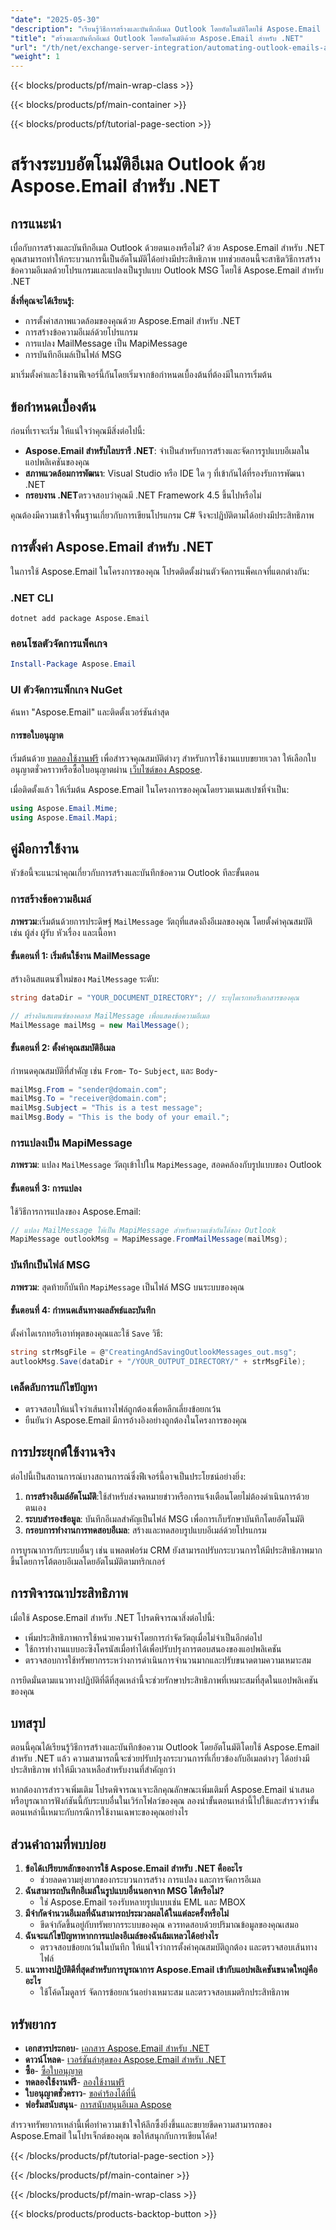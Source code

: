 ```yaml
---
"date": "2025-05-30"
"description": "เรียนรู้วิธีการสร้างและบันทึกอีเมล Outlook โดยอัตโนมัติโดยใช้ Aspose.Email สำหรับ .NET คู่มือนี้ครอบคลุมถึงการตั้งค่า ตัวอย่างการเขียนโปรแกรม และการใช้งานจริง"
"title": "สร้างและบันทึกอีเมล์ Outlook โดยอัตโนมัติด้วย Aspose.Email สำหรับ .NET"
"url": "/th/net/exchange-server-integration/automating-outlook-emails-aspose-net/"
"weight": 1
---
```


{{< blocks/products/pf/main-wrap-class >}}

{{< blocks/products/pf/main-container >}}

{{< blocks/products/pf/tutorial-page-section >}}
# สร้างระบบอัตโนมัติอีเมล Outlook ด้วย Aspose.Email สำหรับ .NET

## การแนะนำ

เบื่อกับการสร้างและบันทึกอีเมล Outlook ด้วยตนเองหรือไม่? ด้วย Aspose.Email สำหรับ .NET คุณสามารถทำให้กระบวนการนี้เป็นอัตโนมัติได้อย่างมีประสิทธิภาพ บทช่วยสอนนี้จะสาธิตวิธีการสร้างข้อความอีเมลด้วยโปรแกรมและแปลงเป็นรูปแบบ Outlook MSG โดยใช้ Aspose.Email สำหรับ .NET

**สิ่งที่คุณจะได้เรียนรู้:**

- การตั้งค่าสภาพแวดล้อมของคุณด้วย Aspose.Email สำหรับ .NET
- การสร้างข้อความอีเมล์ด้วยโปรแกรม
- การแปลง MailMessage เป็น MapiMessage
- การบันทึกอีเมล์เป็นไฟล์ MSG

มาเริ่มตั้งค่าและใช้งานฟีเจอร์นี้กันโดยเริ่มจากข้อกำหนดเบื้องต้นที่ต้องมีในการเริ่มต้น

## ข้อกำหนดเบื้องต้น

ก่อนที่เราจะเริ่ม ให้แน่ใจว่าคุณมีสิ่งต่อไปนี้:

- **Aspose.Email สำหรับไลบรารี .NET**: จำเป็นสำหรับการสร้างและจัดการรูปแบบอีเมลในแอปพลิเคชันของคุณ
- **สภาพแวดล้อมการพัฒนา**: Visual Studio หรือ IDE ใด ๆ ที่เข้ากันได้ที่รองรับการพัฒนา .NET
- **กรอบงาน .NET**ตรวจสอบว่าคุณมี .NET Framework 4.5 ขึ้นไปหรือไม่

คุณต้องมีความเข้าใจพื้นฐานเกี่ยวกับการเขียนโปรแกรม C# จึงจะปฏิบัติตามได้อย่างมีประสิทธิภาพ

## การตั้งค่า Aspose.Email สำหรับ .NET

ในการใช้ Aspose.Email ในโครงการของคุณ โปรดติดตั้งผ่านตัวจัดการแพ็คเกจที่แตกต่างกัน:

### .NET CLI
```shell
dotnet add package Aspose.Email
```

### คอนโซลตัวจัดการแพ็คเกจ
```powershell
Install-Package Aspose.Email
```

### UI ตัวจัดการแพ็กเกจ NuGet
ค้นหา "Aspose.Email" และติดตั้งเวอร์ชันล่าสุด

#### การขอใบอนุญาต

เริ่มต้นด้วย [ทดลองใช้งานฟรี](https://releases.aspose.com/email/net/) เพื่อสำรวจคุณสมบัติต่างๆ สำหรับการใช้งานแบบขยายเวลา ให้เลือกใบอนุญาตชั่วคราวหรือซื้อใบอนุญาตผ่าน [เว็บไซต์ของ Aspose](https://purchase-aspose.com/buy).

เมื่อติดตั้งแล้ว ให้เริ่มต้น Aspose.Email ในโครงการของคุณโดยรวมเนมสเปซที่จำเป็น:

```csharp
using Aspose.Email.Mime;
using Aspose.Email.Mapi;
```

## คู่มือการใช้งาน

หัวข้อนี้จะแนะนำคุณเกี่ยวกับการสร้างและบันทึกข้อความ Outlook ทีละขั้นตอน

### การสร้างข้อความอีเมล์

**ภาพรวม**:เริ่มต้นด้วยการประดิษฐ์ `MailMessage` วัตถุที่แสดงถึงอีเมลของคุณ โดยตั้งค่าคุณสมบัติ เช่น ผู้ส่ง ผู้รับ หัวเรื่อง และเนื้อหา

#### ขั้นตอนที่ 1: เริ่มต้นใช้งาน MailMessage
สร้างอินสแตนซ์ใหม่ของ `MailMessage` ระดับ:

```csharp
string dataDir = "YOUR_DOCUMENT_DIRECTORY"; // ระบุไดเรกทอรีเอกสารของคุณ

// สร้างอินสแตนซ์ของคลาส MailMessage เพื่อแสดงข้อความอีเมล
MailMessage mailMsg = new MailMessage();
```

#### ขั้นตอนที่ 2: ตั้งค่าคุณสมบัติอีเมล
กำหนดคุณสมบัติที่สำคัญ เช่น `From`- `To`- `Subject`, และ `Body`-

```csharp
mailMsg.From = "sender@domain.com";
mailMsg.To = "receiver@domain.com";
mailMsg.Subject = "This is a test message";
mailMsg.Body = "This is the body of your email.";
```

### การแปลงเป็น MapiMessage

**ภาพรวม**: แปลง `MailMessage` วัตถุเข้าไปใน `MapiMessage`, สอดคล้องกับรูปแบบของ Outlook

#### ขั้นตอนที่ 3: การแปลง
ใช้วิธีการการแปลงของ Aspose.Email:

```csharp
// แปลง MailMessage ให้เป็น MapiMessage สำหรับความเข้ากันได้ของ Outlook
MapiMessage outlookMsg = MapiMessage.FromMailMessage(mailMsg);
```

### บันทึกเป็นไฟล์ MSG

**ภาพรวม**: สุดท้ายก็บันทึก `MapiMessage` เป็นไฟล์ MSG บนระบบของคุณ

#### ขั้นตอนที่ 4: กำหนดเส้นทางผลลัพธ์และบันทึก
ตั้งค่าไดเรกทอรีเอาท์พุตของคุณและใช้ `Save` วิธี:

```csharp
string strMsgFile = @"CreatingAndSavingOutlookMessages_out.msg";
autlookMsg.Save(dataDir + "/YOUR_OUTPUT_DIRECTORY/" + strMsgFile);
```

### เคล็ดลับการแก้ไขปัญหา

- ตรวจสอบให้แน่ใจว่าเส้นทางไฟล์ถูกต้องเพื่อหลีกเลี่ยงข้อยกเว้น
- ยืนยันว่า Aspose.Email มีการอ้างอิงอย่างถูกต้องในโครงการของคุณ

## การประยุกต์ใช้งานจริง

ต่อไปนี้เป็นสถานการณ์บางสถานการณ์ซึ่งฟีเจอร์นี้อาจเป็นประโยชน์อย่างยิ่ง:

1. **การสร้างอีเมล์อัตโนมัติ**:ใช้สำหรับส่งจดหมายข่าวหรือการแจ้งเตือนโดยไม่ต้องดำเนินการด้วยตนเอง
2. **ระบบสำรองข้อมูล**: บันทึกอีเมลสำคัญเป็นไฟล์ MSG เพื่อการเก็บรักษาบันทึกโดยอัตโนมัติ
3. **กรอบการทำงานการทดสอบอีเมล**: สร้างและทดสอบรูปแบบอีเมล์ด้วยโปรแกรม

การบูรณาการกับระบบอื่นๆ เช่น แพลตฟอร์ม CRM ยังสามารถปรับกระบวนการให้มีประสิทธิภาพมากขึ้นโดยการโต้ตอบอีเมลโดยอัตโนมัติตามทริกเกอร์

## การพิจารณาประสิทธิภาพ

เมื่อใช้ Aspose.Email สำหรับ .NET โปรดพิจารณาสิ่งต่อไปนี้:

- เพิ่มประสิทธิภาพการใช้หน่วยความจำโดยการกำจัดวัตถุเมื่อไม่จำเป็นอีกต่อไป
- ใช้การทำงานแบบอะซิงโครนัสเมื่อทำได้เพื่อปรับปรุงการตอบสนองของแอปพลิเคชัน
- ตรวจสอบการใช้ทรัพยากรระหว่างการดำเนินการจำนวนมากและปรับขนาดตามความเหมาะสม

การยึดมั่นตามแนวทางปฏิบัติที่ดีที่สุดเหล่านี้จะช่วยรักษาประสิทธิภาพที่เหมาะสมที่สุดในแอปพลิเคชันของคุณ

## บทสรุป

ตอนนี้คุณได้เรียนรู้วิธีการสร้างและบันทึกข้อความ Outlook โดยอัตโนมัติโดยใช้ Aspose.Email สำหรับ .NET แล้ว ความสามารถนี้จะช่วยปรับปรุงกระบวนการที่เกี่ยวข้องกับอีเมลต่างๆ ได้อย่างมีประสิทธิภาพ ทำให้มีเวลาเหลือสำหรับงานที่สำคัญกว่า

หากต้องการสำรวจเพิ่มเติม โปรดพิจารณาเจาะลึกคุณลักษณะเพิ่มเติมที่ Aspose.Email นำเสนอ หรือบูรณาการฟังก์ชันนี้กับระบบอื่นในเวิร์กโฟลว์ของคุณ ลองนำขั้นตอนเหล่านี้ไปใช้และสำรวจว่าขั้นตอนเหล่านี้เหมาะกับกรณีการใช้งานเฉพาะของคุณอย่างไร

## ส่วนคำถามที่พบบ่อย

1. **ข้อได้เปรียบหลักของการใช้ Aspose.Email สำหรับ .NET คืออะไร**
   - ช่วยลดความยุ่งยากของกระบวนการสร้าง การแปลง และการจัดการอีเมล
2. **ฉันสามารถบันทึกอีเมล์ในรูปแบบอื่นนอกจาก MSG ได้หรือไม่?**
   - ใช่ Aspose.Email รองรับหลายรูปแบบเช่น EML และ MBOX
3. **มีจำกัดจำนวนอีเมลที่ฉันสามารถประมวลผลได้ในแต่ละครั้งหรือไม่**
   - ขีดจำกัดขึ้นอยู่กับทรัพยากรระบบของคุณ ควรทดสอบด้วยปริมาณข้อมูลของคุณเสมอ
4. **ฉันจะแก้ไขปัญหาหากการแปลงอีเมล์ของฉันล้มเหลวได้อย่างไร**
   - ตรวจสอบข้อยกเว้นในบันทึก ให้แน่ใจว่าการตั้งค่าคุณสมบัติถูกต้อง และตรวจสอบเส้นทางไฟล์
5. **แนวทางปฏิบัติดีที่สุดสำหรับการบูรณาการ Aspose.Email เข้ากับแอปพลิเคชันขนาดใหญ่คืออะไร**
   - ใช้โค้ดโมดูลาร์ จัดการข้อยกเว้นอย่างเหมาะสม และตรวจสอบเมตริกประสิทธิภาพ

## ทรัพยากร

- **เอกสารประกอบ**- [เอกสาร Aspose.Email สำหรับ .NET](https://reference.aspose.com/email/net/)
- **ดาวน์โหลด**- [เวอร์ชันล่าสุดของ Aspose.Email สำหรับ .NET](https://releases.aspose.com/email/net/)
- **ซื้อ**- [ซื้อใบอนุญาต](https://purchase.aspose.com/buy)
- **ทดลองใช้งานฟรี**- [ลองใช้งานฟรี](https://releases.aspose.com/email/net/)
- **ใบอนุญาตชั่วคราว**- [ขอคำร้องได้ที่นี่](https://purchase.aspose.com/temporary-license/)
- **ฟอรั่มสนับสนุน**- [การสนับสนุนอีเมล Aspose](https://forum.aspose.com/c/email/10)

สำรวจทรัพยากรเหล่านี้เพื่อทำความเข้าใจให้ลึกซึ้งยิ่งขึ้นและขยายขีดความสามารถของ Aspose.Email ในโปรเจ็กต์ของคุณ ขอให้สนุกกับการเขียนโค้ด!

{{< /blocks/products/pf/tutorial-page-section >}}

{{< /blocks/products/pf/main-container >}}

{{< /blocks/products/pf/main-wrap-class >}}

{{< blocks/products/products-backtop-button >}}